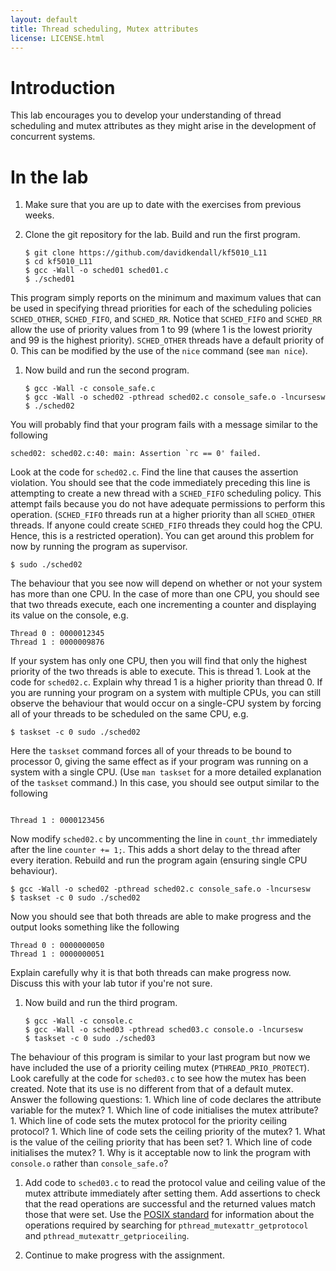 ```yaml
---
layout: default
title: Thread scheduling, Mutex attributes
license: LICENSE.html
---
```


# Introduction

This lab encourages you to develop your understanding of thread scheduling
and mutex attributes as they might arise in the development of concurrent systems.

# In the lab

1. Make sure that you are up to date with the exercises from previous weeks.

1. Clone the git repository for the lab. Build and run the first program.

   ``` shell_session
   $ git clone https://github.com/davidkendall/kf5010_L11
   $ cd kf5010_L11
   $ gcc -Wall -o sched01 sched01.c
   $ ./sched01
   ```
This program simply reports on the minimum and maximum values that can be used
in specifying thread priorities for each of the scheduling policies
`SCHED_OTHER`, `SCHED_FIFO`, and `SCHED_RR`. Notice that `SCHED_FIFO` and
`SCHED_RR` allow the use of priority values from 1 to 99 (where 1 is the lowest
priority and 99 is the highest priority). `SCHED_OTHER` threads have a default
priority of 0. This can be modified by the use of the `nice` command (see
`man nice`).

1. Now build and run the second program.

   ``` shell_session
   $ gcc -Wall -c console_safe.c
   $ gcc -Wall -o sched02 -pthread sched02.c console_safe.o -lncursesw
   $ ./sched02
   ```
You will probably find that your program fails with a message similar to the
following

   ```
   sched02: sched02.c:40: main: Assertion `rc == 0' failed.
   ```
Look at the code for `sched02.c`. Find the line that causes the assertion
violation. You should see that the code immediately preceding this line
is attempting to create a new thread with a `SCHED_FIFO` scheduling policy.
This attempt fails because you do not have adequate permissions to perform
this operation. (`SCHED_FIFO` threads run at a higher priority than all
`SCHED_OTHER` threads. If anyone could create `SCHED_FIFO` threads they could
hog the CPU. Hence, this is a restricted operation). You can get around this
problem for now by running the program as supervisor.

   ``` shell_session
   $ sudo ./sched02
   ```
The behaviour that you see now will depend on whether or not your system has
more than one CPU. In the case of more than one CPU, you should see that
two threads execute, each one incrementing a counter and displaying its
value on the console, e.g.

   ```
   Thread 0 : 0000012345
   Thread 1 : 0000009876
   ```
If your system has only one CPU, then you will find that only the highest
priority of the two threads is able to execute. This is thread 1. Look at the
code for `sched02.c`. Explain why thread 1 is a higher priority than thread 0.
If you are running your program on a system with multiple CPUs, you can still
observe the behaviour that would occur on a single-CPU system by forcing
all of your threads to be scheduled on the same CPU, e.g.

   ``` shell_session
   $ taskset -c 0 sudo ./sched02
   ```
Here the `taskset` command forces all of your threads to be bound to processor 0,
giving the same effect as if your program was running on a system with a single
CPU. (Use `man taskset` for a more detailed explanation of the `taskset` command.)
In this case, you should see output similar to the following

   ```

   Thread 1 : 0000123456
   ```
Now modify `sched02.c` by uncommenting the line in `count_thr` immediately
after the line `counter += 1;`. This adds a short delay to the thread after
every iteration. Rebuild and run the program again (ensuring single CPU
behaviour).

   ``` shell_session
   $ gcc -Wall -o sched02 -pthread sched02.c console_safe.o -lncursesw
   $ taskset -c 0 sudo ./sched02
   ```
Now you should see that both threads are able to make progress and the output
looks something like the following

   ```
   Thread 0 : 0000000050
   Thread 1 : 0000000051
   ```
Explain carefully why it is that both threads can make progress now. Discuss
this with your lab tutor if you're not sure.

1. Now build and run the third program.

   ``` shell_session
   $ gcc -Wall -c console.c
   $ gcc -Wall -o sched03 -pthread sched03.c console.o -lncursesw
   $ taskset -c 0 sudo ./sched03
   ```
The behaviour of this program is similar to your last program but now we
have included the use of a priority ceiling mutex (`PTHREAD_PRIO_PROTECT`).
Look carefully at the code for `sched03.c` to see how the mutex has been
created. Note that its use is no different from that of a default mutex. 
Answer the following questions:
    1. Which line of code declares the attribute variable for the mutex?
    1. Which line of code initialises the mutex attribute?
    1. Which line of code sets the mutex protocol for the priority ceiling
protocol?
    1. Which line of code sets the ceiling priority of the mutex?
    1. What is the value of the ceiling priority that has been set?
    1. Which line of code initialises the mutex?
    1. Why is it acceptable now to link the program with `console.o` rather
than `console_safe.o`?

1. Add code to `sched03.c` to read the protocol value and ceiling value of the
mutex attribute immediately after setting them. Add assertions to check that
the read operations are successful and the returned values match those that
were set. Use the [POSIX standard](http://pubs.opengroup.org/onlinepubs/9699919799/)
for information about the operations 
required by searching for `pthread_mutexattr_getprotocol` and 
`pthread_mutexattr_getprioceiling`.

1. Continue to make progress with the assignment.


